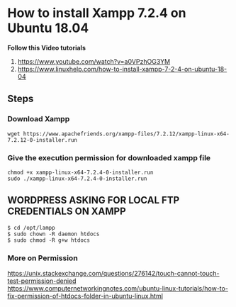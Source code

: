 # How to install Xampp 7.2.4 on Ubuntu 18.04

**Follow this Video tutorials**
1. https://www.youtube.com/watch?v=a0VPzhOG3YM
2. https://www.linuxhelp.com/how-to-install-xampp-7-2-4-on-ubuntu-18-04

## Steps

### Download Xampp
```
wget https://www.apachefriends.org/xampp-files/7.2.12/xampp-linux-x64-7.2.12-0-installer.run
```

### Give the execution permission for downloaded xampp file

```
chmod +x xampp-linux-x64-7.2.4-0-installer.run
sudo ./xampp-linux-x64-7.2.4-0-installer.run
```

## WORDPRESS ASKING FOR LOCAL FTP CREDENTIALS ON XAMPP
```
$ cd /opt/lampp
$ sudo chown -R daemon htdocs
$ sudo chmod -R g+w htdocs
```

### More on Permission

https://unix.stackexchange.com/questions/276142/touch-cannot-touch-test-permission-denied
https://www.computernetworkingnotes.com/ubuntu-linux-tutorials/how-to-fix-permission-of-htdocs-folder-in-ubuntu-linux.html

